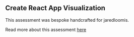 ## Create React App Visualization

This assessment was bespoke handcrafted for jaredloomis.

Read more about this assessment [here](https://react.eogresources.com)
